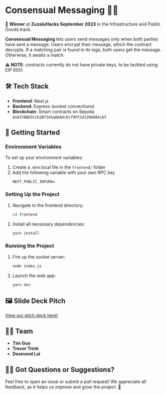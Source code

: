 # Consensual Messaging 💌💬

🥇 **Winner** at **ZuzaluHacks September 2023** in the Infrastructure and Public Goods track.

**Consensual Messaging** lets users send messages only when both parties have sent a message. Users encrypt their message, which the contract decrypts. If a matching pair is found in its logs, both users get the message. Otherwise, it awaits a match.

**⚠️ NOTE**: contracts currently do not have private keys, to be tackled using EIP 6551

## 🛠 Tech Stack
- **Frontend**: Next.js
- **Backend**: Express (socket connections)
- **Blockchain**: Smart contracts on Sepolia `0x837BBE5CCb2Bf3d4a8A04cDcf9FF2d120b084cbf`

## 🚀 Getting Started

### Environment Variables
To set up your environment variables:
1. Create a .env.local file in the `frontend/` folder
2. Add the following variable with your own RPC key
   ```
   NEXT_PUBLIC_INFURA=
   ```

### Setting Up the Project
1. Navigate to the frontend directory:
   ```bash
   cd frontend
   ```
2. Install all necessary dependencies:
   ```bash
   yarn install
   ```

### Running the Project
1. Fire up the socket server:
   ```bash
   node index.js
   ```
2. Launch the web app:
   ```bash
   yarn dev
   ```

## 🖼 Slide Deck Pitch

[View our pitch deck here!](https://docs.google.com/presentation/d/1KXlJnmG9i7lC6GE0b-KjRdrnNP7GUXiXnUEbOwTirWI/edit?usp=sharing)

## 👨‍🎓 Team
- **Tim Guo**
- **Trevor Trinh**
- **Desmond Lai**

## 🙋‍♂️ Got Questions or Suggestions?
Feel free to open an issue or submit a pull request! We appreciate all feedback, as it helps us improve and grow the project. 🌱
